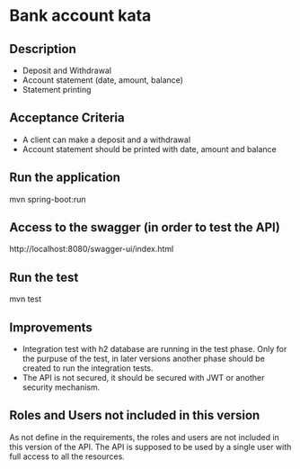 # Bank account kata

## Description
- Deposit and Withdrawal
- Account statement (date, amount, balance)
- Statement printing

##  Acceptance Criteria
- A client can make a deposit and a withdrawal
- Account statement should be printed with date, amount and balance

## Run the application 
mvn spring-boot:run

## Access to the swagger (in order to test the API)
http://localhost:8080/swagger-ui/index.html

## Run the test
mvn test

## Improvements
- Integration test with h2 database are running in the test phase.
Only for the purpuse of the test, in later versions another phase should be created to run the integration tests.
- The API is not secured, it should be secured with JWT or another security mechanism.
## Roles and Users not included in this version
As not define in the requirements, the roles and users are not included in this version of the API.
The API is supposed to be used by a single user with full access to all the resources.

